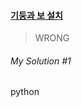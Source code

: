 #### [기둥과 보 설치](https://programmers.co.kr/learn/courses/30/lessons/60061)
> WRONG

###### My Solution #1

python

